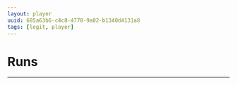 ```yaml
---
layout: player
uuid: 685a63b6-c4c8-4778-9a02-b1340d4131a8
tags: [legit, player]
---
```


# Runs
---
